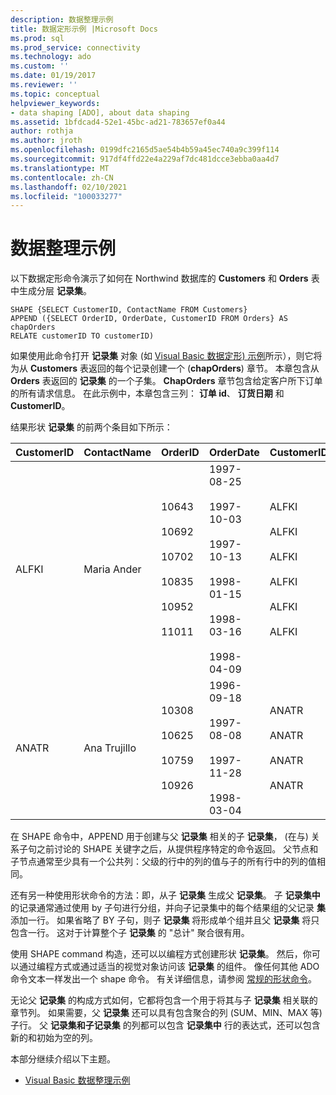 ```yaml
---
description: 数据整理示例
title: 数据定形示例 |Microsoft Docs
ms.prod: sql
ms.prod_service: connectivity
ms.technology: ado
ms.custom: ''
ms.date: 01/19/2017
ms.reviewer: ''
ms.topic: conceptual
helpviewer_keywords:
- data shaping [ADO], about data shaping
ms.assetid: 1bfdcad4-52e1-45bc-ad21-783657ef0a44
author: rothja
ms.author: jroth
ms.openlocfilehash: 0199dfc2165d5ae54b4b59a45ec740a9c399f114
ms.sourcegitcommit: 917df4ffd22e4a229af7dc481dcce3ebba0aa4d7
ms.translationtype: MT
ms.contentlocale: zh-CN
ms.lasthandoff: 02/10/2021
ms.locfileid: "100033277"
---
```

# <a name="data-shaping-example"></a>数据整理示例
以下数据定形命令演示了如何在 Northwind 数据库的 **Customers** 和 **Orders** 表中生成分层 **记录集**。  
  
```  
SHAPE {SELECT CustomerID, ContactName FROM Customers}   
APPEND ({SELECT OrderID, OrderDate, CustomerID FROM Orders} AS chapOrders   
RELATE customerID TO customerID)   
```  
  
 如果使用此命令打开 **记录集** 对象 (如 [Visual Basic 数据定形) 示例](./visual-basic-example-of-data-shaping.md)所示），则它将为从 **Customers** 表返回的每个记录创建一个 (**chapOrders**) 章节。 本章包含从 **Orders** 表返回的 **记录集** 的一个子集。 **ChapOrders** 章节包含给定客户所下订单的所有请求信息。 在此示例中，本章包含三列： **订单 id**、 **订货日期** 和 **CustomerID**。  
  
 结果形状 **记录集** 的前两个条目如下所示：  
  
|CustomerID|ContactName|OrderID|OrderDate|CustomerID|  
|----------------|-----------------|-------------|---------------|----------------|  
|ALFKI|Maria Ander|10643<br /><br /> 10692<br /><br /> 10702<br /><br /> 10835<br /><br /> 10952<br /><br /> 11011|1997-08-25<br /><br /> 1997-10-03<br /><br /> 1997-10-13<br /><br /> 1998-01-15<br /><br /> 1998-03-16<br /><br /> 1998-04-09|ALFKI<br /><br /> ALFKI<br /><br /> ALFKI<br /><br /> ALFKI<br /><br /> ALFKI<br /><br /> ALFKI|  
|ANATR|Ana Trujillo|10308<br /><br /> 10625<br /><br /> 10759<br /><br /> 10926|1996-09-18<br /><br /> 1997-08-08<br /><br /> 1997-11-28<br /><br /> 1998-03-04|ANATR<br /><br /> ANATR<br /><br /> ANATR<br /><br /> ANATR|  
  
 在 SHAPE 命令中，APPEND 用于创建与父 **记录集** 相关的子 **记录集**， (在与) 关系子句之前讨论的 SHAPE 关键字之后，从提供程序特定的命令返回。 父节点和子节点通常至少具有一个公共列：父级的行中的列的值与子的所有行中的列的值相同。  
  
 还有另一种使用形状命令的方法：即，从子 **记录集** 生成父 **记录集**。 子 **记录集中** 的记录通常通过使用 by 子句进行分组，并向子记录集中的每个结果组的父记录 **集** 添加一行。 如果省略了 BY 子句，则子 **记录集** 将形成单个组并且父 **记录集** 将只包含一行。 这对于计算整个子 **记录集** 的 "总计" 聚合很有用。  
  
 使用 SHAPE command 构造，还可以以编程方式创建形状 **记录集**。 然后，你可以通过编程方式或通过适当的视觉对象访问该 **记录集** 的组件。 像任何其他 ADO 命令文本一样发出一个 shape 命令。 有关详细信息，请参阅 [常规的形状命令](./shape-commands-in-general.md)。  
  
 无论父 **记录集** 的构成方式如何，它都将包含一个用于将其与子 **记录集** 相关联的章节列。 如果需要，父 **记录集** 还可以具有包含聚合的列 (SUM、MIN、MAX 等) 子行。 父 **记录集和子记录集** 的列都可以包含 **记录集中** 行的表达式，还可以包含新的和初始为空的列。  
  
 本部分继续介绍以下主题。  
  
-   [Visual Basic 数据整理示例](./visual-basic-example-of-data-shaping.md)